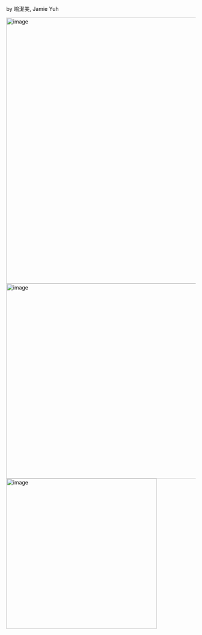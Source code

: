 by 喻潔美, Jamie Yuh 

<img width="707" alt="image" src="https://github.com/user-attachments/assets/a6343b18-284d-47f6-976a-85a46a502566" />
<img width="518" alt="image" src="https://github.com/user-attachments/assets/61f52330-379c-411a-9563-f99638e3ff9e" />
<img width="400" alt="image" src="" />
